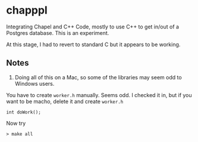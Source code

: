 # chapppl
Integrating Chapel and C++ Code, mostly to use C++ to get in/out of a Postgres database.  This is an experiment.

At this stage, I had to revert to standard C but it appears to be working.

## Notes

1. Doing all of this on a Mac, so some of the libraries may seem odd to Windows users.

You have to create `worker.h` manually.  Seems odd. I checked it in, but if you want to be macho, delete it and create `worker.h`

```
int doWork();
```


Now try

```
> make all
```
